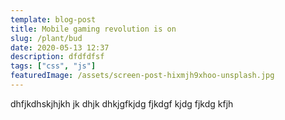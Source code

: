 ```yaml
---
template: blog-post
title: Mobile gaming revolution is on
slug: /plant/bud
date: 2020-05-13 12:37
description: dfdfdfsf
tags: ["css", "js"]
featuredImage: /assets/screen-post-hixmjh9xhoo-unsplash.jpg
---
```

dhfjkdhskjhjkh jk dhjk dhkjgfkjdg fjkdgf kjdg fjkdg kfjh